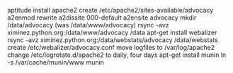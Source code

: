 aptitude install apache2
create /etc/apache2/sites-available/advocacy
a2enmod rewrite
a2dissite 000-default
a2ensite advocacy
mkdir /data/advocacy (was /data/www/advocacy)
rsync -avz ximinez.python.org:/data/www/advocacy /data
apt-get install webalizer
rsync -avz ximinez.python.org:/data/webstats/advocacy /data/webstats
create /etc/webalizer/advocacy.conf
move logfiles to /var/log/apache2
change /etc/logrotate.d/apache2 to daily, four days
apt-get install munin
ln -s /var/cache/munin/www munin

